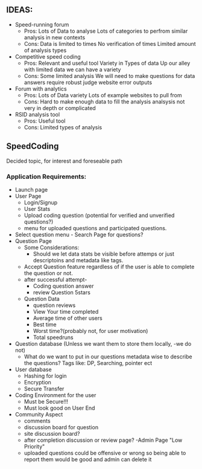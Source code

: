 ## IDEAS:

- Speed-running forum
    - Pros: Lots of Data to analyse
            Lots of categories to perfrom similar analysis in new contexts
    - Cons: Data is limited to times 
            No verification of times
            Limited amount of analysis types
- Competitive speed coding
    - Pros: Relevant and useful tool
            Variety in Types of data 
            Up our alley 
            with limited data we can have a variety
    - Cons: Some limited analysis
            We will need to make questions for data
            answers require robust judge website
            error outputs
- Forum with analytics
    - Pros: Lots of Data variety
            Lots of example websites to pull from
    - Cons: Hard to make enough data to fill the analysis 
            analsysis not very in depth or complicated
- RSID analysis tool
    - Pros: Useful tool
    - Cons: Limited types of analysis


## SpeedCoding
Decided topic, for interest and foreseable path 


### Application Requirements:

- Launch page
- User Page
    - Login/Signup
    - User Stats
    - Upload coding question (potential for verified and unverified questions?)
    - menu for uploaded questions and participated questions. 
- Select question menu - Search Page for questions?
- Question Page 
    - Some Considerations:
        - Should we let data stats be visible before attemps or just descriptoins and metadata like tags.
    - Accept Question feature regardless of if the user is able to complete the question or not.
    - after successful attempt-  
        - Coding question answer
        - review Question 5stars
    - Question Data
        - question reviews
         - View Your time completed
         - Average time of other users
         - Best time
         - Worst time?(probably not, for user motivation)
         - Total speedruns
- Question database (Unless we want them to store them locally, -we do not) 
    - What do we want to put in our questions metadata wise to describe the questions? Tags like: DP, Searching, pointer ect
- User database 
    - Hashing for login
    - Encryption
    - Secure Transfer
- Coding Environment for the user
    - Must be Secure!!!
    - Must look good on User End
- Community Aspect
    - comments
    - discussion board for question
    - site discussion board?
    - after completion discussion or review page?
-Admin Page "Low Priority"
    - uploaded questions could be offensive or wrong so being able to report them would be good and admin can delete it